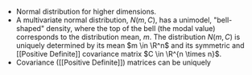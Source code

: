- Normal distribution for higher dimensions.
- A multivariate normal distribution, $N(m, C)$, has a unimodel, "bell-shaped" density, where the top of the bell (the modal value) corresponds to the distribution mean, $m$. The distribution $N(m, C)$ is uniquely determined by its mean $m \in \R^n$ and its symmetric and [[Positive Definite]] covariance matrix $C \in \R^{n \times n}$.
- Covariance ([[Positive Definite]]) matrices can be uniquely